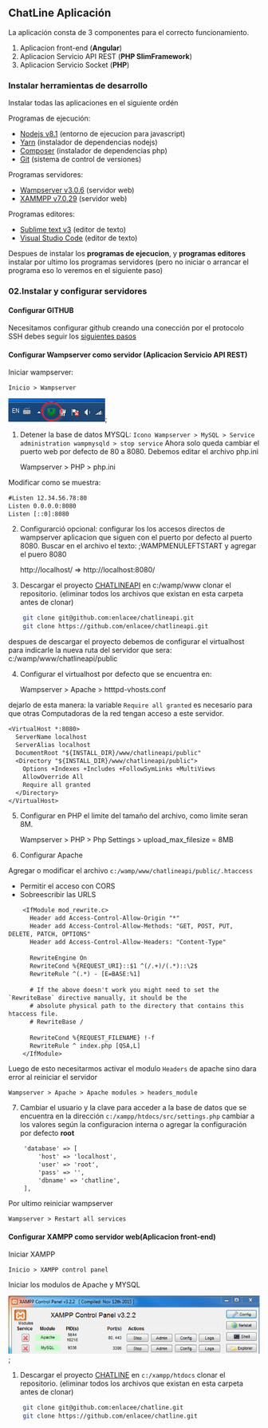 ## ChatLine Aplicación

La aplicación consta de 3 componentes para el correcto funcionamiento.

1. Aplicacion front-end (**Angular**)
2. Aplicacion Servicio API REST (**PHP SlimFramework**)
3. Aplicacion Servicio Socket (**PHP**)

### Instalar herramientas de desarrollo

Instalar todas las aplicaciones en el siguiente ordén

Programas de ejecución:

* [Nodejs v8.1](https://nodejs.org/es/) (entorno de ejecucion para javascript)
* [Yarn](https://yarnpkg.com/en/) (instalador de dependencias nodejs)
* [Composer](https://getcomposer.org/) (instalador de dependencias php)
* [Git](https://git-scm.com/) (sistema de control de versiones)

Programas servidores:

* [Wampserver v3.0.6](http://www.wampserver.com/) (servidor web)
* [XAMMPP v7.0.29](https://www.apachefriends.org) (servidor web)

Programas editores:

* [Sublime text v3](https://www.sublimetext.com/) (editor de texto)
* [Visual Studio Code](https://code.visualstudio.com/) (editor de texto)

Despues de instalar los **programas de ejecucion**, y **programas editores** instalar por ultimo los programas servidores (pero no iniciar o arrancar el programa eso lo veremos en el siguiente paso)

### 02.Instalar y configurar servidores

#### Configurar GITHUB

Necesitamos configurar github creando una conección por el protocolo SSH
debes seguir los [siguientes pasos](https://help.github.com/articles/connecting-to-github-with-ssh/)

#### Configurar Wampserver como servidor (Aplicacion Servicio API REST)

Iniciar wampserver: 
	
	Inicio > Wampserver

![start wampserver](images/start-wampserver.png);

1. Detener la base de datos MYSQL: `Icono Wampserver > MySQL > Service administration wampmysqld > stop service`
Ahora solo queda cambiar el puerto web por defecto de 80 a 8080. Debemos editar el archivo php.ini

	Wampserver > PHP > php.ini

Modificar como se muestra:

	#Listen 12.34.56.78:80
	Listen 0.0.0.0:8080
	Listen [::0]:8080

2. Configurarció opcional: configurar los los accesos directos de wampserver aplicacion que siguen con el puerto por defecto al puerto 8080.
Buscar en el archivo el texto: ;WAMPMENULEFTSTART y agregar el puero 8080 

	http://localhost/		=> http://localhost:8080/

3. Descargar el proyecto [CHATLINEAPI](https://github.com/enlacee/chatlineapi) en c:/wamp/www
clonar el repositorio. (eliminar todos los archivos que existan en esta carpeta antes de clonar)

``` bash
	git clone git@github.com:enlacee/chatlineapi.git
	git clone https://github.com/enlacee/chatlineapi.git
```

despues de descargar el proyecto debemos de configurar el virtualhost para indicarle la nueva ruta del servidor que sera: c:/wamp/www/chatlineapi/public

4. Configurar el virtualhost por defecto que se encuentra en:

	Wampserver > Apache > htttpd-vhosts.conf

dejarlo de esta manera:
la variable `Require all granted` es necesario para que otras Computadoras de la red tengan acceso a este servidor.

	<VirtualHost *:8080>
	  ServerName localhost
	  ServerAlias localhost
	  DocumentRoot "${INSTALL_DIR}/www/chatlineapi/public"
	  <Directory "${INSTALL_DIR}/www/chatlineapi/public">
	    Options +Indexes +Includes +FollowSymLinks +MultiViews
	    AllowOverride All
	    Require all granted
	  </Directory>
	</VirtualHost>

5. Configurar en PHP el limite del tamaño del archivo, como limite seran 8M.

	Wampserver > PHP > Php Settings > upload_max_filesize = 8MB

6. Configurar Apache

Agregar o modificar el archivo `c:/wamp/www/chatlineapi/public/.htaccess`

* Permitir el acceso con CORS
* Sobreescribir las URLS

``` 
	<IfModule mod_rewrite.c>
	  Header add Access-Control-Allow-Origin "*"
	  Header add Access-Control-Allow-Methods: "GET, POST, PUT, DELETE, PATCH, OPTIONS"
	  Header add Access-Control-Allow-Headers: "Content-Type"
	  
	  RewriteEngine On
	  RewriteCond %{REQUEST_URI}::$1 ^(/.+)/(.*)::\2$
	  RewriteRule ^(.*) - [E=BASE:%1]
	  
	  # If the above doesn't work you might need to set the `RewriteBase` directive manually, it should be the
	  # absolute physical path to the directory that contains this htaccess file.
	  # RewriteBase /

	  RewriteCond %{REQUEST_FILENAME} !-f
	  RewriteRule ^ index.php [QSA,L]
	</IfModule>
```

Luego de esto necesitarmos activar el modulo `Headers` de apache sino dara error al reiniciar el servidor

	Wampserver > Apache > Apache modules > headers_module

7. Cambiar el usuario y la clave para acceder a la base de datos
que se encuentra en la dirección `c:/xampp/htdocs/src/settings.php`
cambiar a los valores según la configuracion interna o agregar la configuración por defecto **root**

		'database' => [
			'host' => 'localhost',
			'user' => 'root',
			'pass' => '',
			'dbname' => 'chatline',
		],

Por ultimo reiniciar wampserver

	Wampserver > Restart all services

#### Configurar XAMPP como servidor web(Aplicacion front-end)

Iniciar XAMPP

	Inicio > XAMPP control panel

Iniciar los modulos de Apache y MYSQL

![start wampserver](images/start-xampp.png);

1. Descargar el proyecto [CHATLINE](https://github.com/enlacee/chatline) en `c:/xampp/htdocs`
clonar el repositorio. (eliminar todos los archivos que existan en esta carpeta antes de clonar)

``` bash
	git clone git@github.com:enlacee/chatline.git
	git clone https://github.com/enlacee/chatline.git
```





